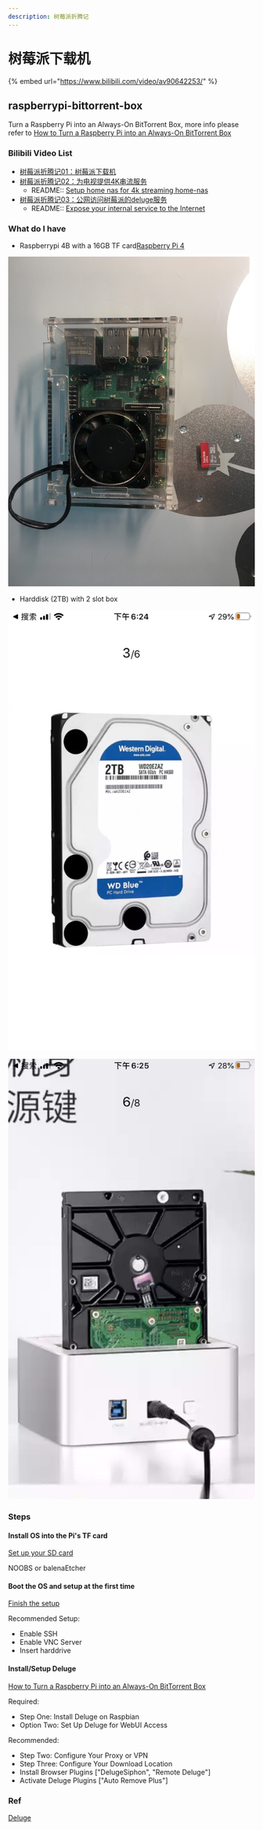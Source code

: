 ```yaml
---
description: 树莓派折腾记
---
```


# 树莓派下载机

{% embed url="https://www.bilibili.com/video/av90642253/" %}

## raspberrypi-bittorrent-box

Turn a Raspberry Pi into an Always-On BitTorrent Box, more info please refer to [How to Turn a Raspberry Pi into an Always-On BitTorrent Box](https://www.howtogeek.com/142044/how-to-turn-a-raspberry-pi-into-an-always-on-bittorrent-box/)

### Bilibili Video List

* [树莓派折腾记01：树莓派下载机](https://www.bilibili.com/video/av90710813/)
* [树莓派折腾记02：为电视提供4K串流服务](https://www.bilibili.com/video/av90862342/)
  * README:: [Setup home nas for 4k streaming home-nas](./home-nas/README.md)
* [树莓派折腾记03：公网访问树莓派的deluge服务](https://www.bilibili.com/video/av91123250/)
  * README:: [Expose your internal service to the Internet](./expose-service/README.md)

### What do I have

* Raspberrypi 4B with a 16GB TF card[Raspberry Pi 4](https://www.raspberrypi.org/products/raspberry-pi-4-model-b/)

![](../.gitbook/assets/image.jpeg)

* Harddisk \(2TB\) with 2 slot box

![\_](../.gitbook/assets/IMG_4DC09B13FB27-1.jpeg)

![\_](../.gitbook/assets/IMG_BD74996A6765-1.jpeg)

### Steps

#### Install OS into the Pi's TF card

[Set up your SD card](https://projects.raspberrypi.org/en/projects/raspberry-pi-setting-up/2)

NOOBS or balenaEtcher

#### Boot the OS and setup at the first time

[Finish the setup](https://projects.raspberrypi.org/en/projects/raspberry-pi-setting-up/5)

Recommended Setup:

* Enable SSH
* Enable VNC Server
* Insert harddrive

#### Install/Setup Deluge

[How to Turn a Raspberry Pi into an Always-On BitTorrent Box](https://www.howtogeek.com/142044/how-to-turn-a-raspberry-pi-into-an-always-on-bittorrent-box/)

Required:

* Step One: Install Deluge on Raspbian
* Option Two: Set Up Deluge for WebUI Access

Recommended:

* Step Two: Configure Your Proxy or VPN
* Step Three: Configure Your Download Location
* Install Browser Plugins \["DelugeSiphon", "Remote Deluge"\]
* Activate Deluge Plugins \["Auto Remove Plus"\]

### Ref

[Deluge](https://dev.deluge-torrent.org/)

